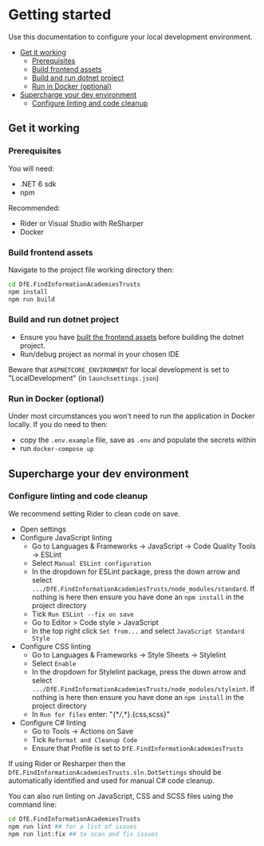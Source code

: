 # Getting started

Use this documentation to configure your local development environment.

- [Get it working](#get-it-working)
  - [Prerequisites](#prerequisites)
  - [Build frontend assets](#build-frontend-assets)
  - [Build and run dotnet project](#build-and-run-dotnet-project)
  - [Run in Docker (optional)](#run-in-docker-optional)
- [Supercharge your dev environment](#supercharge-your-dev-environment)
  - [Configure linting and code cleanup](#configure-linting-and-code-cleanup)

## Get it working

### Prerequisites

You will need:

- .NET 6 sdk
- npm

Recommended:

- Rider or Visual Studio with ReSharper
- Docker

### Build frontend assets

Navigate to the project file working directory then:

```bash
cd DfE.FindInformationAcademiesTrusts
npm install
npm run build
```

### Build and run dotnet project

- Ensure you have [built the frontend assets](#build-frontend-assets) before building the dotnet project.
- Run/debug project as normal in your chosen IDE

Beware that `ASPNETCORE_ENVIRONMENT` for local development is set to "LocalDevelopment" (in `launchsettings.json`)

### Run in Docker (optional)

Under most circumstances you won't need to run the application in Docker locally. If you do need to then:

- copy the `.env.example` file, save as `.env` and populate the secrets within
- run `docker-compose up`

## Supercharge your dev environment

### Configure linting and code cleanup

We recommend setting Rider to clean code on save.

- Open settings
- Configure JavaScript linting
  - Go to Languages & Frameworks -> JavaScript -> Code Quality Tools -> ESLint
  - Select `Manual ESLint configuration`
  - In the dropdown for ESLint package, press the down arrow and select `.../DfE.FindInformationAcademiesTrusts/node_modules/standard`. If nothing is here then ensure you have done an `npm install` in the project directory
  - Tick `Run ESLint --fix on save`
  - Go to Editor > Code style > JavaScript
  - In the top right click `Set from...` and select `JavaScript Standard Style`
- Configure CSS linting
  - Go to Languages & Frameworks -> Style Sheets -> Stylelint
  - Select `Enable`
  - In the dropdown for Stylelint package, press the down arrow and select `.../DfE.FindInformationAcademiesTrusts/node_modules/styleint`. If nothing is here then ensure you have done an `npm install` in the project directory
  - In `Run for files` enter: "{\*_/_,\*}.{css,scss}"
- Configure C# linting
  - Go to Tools -> Actions on Save
  - Tick `Reformat and Cleanup Code`
  - Ensure that Profile is set to `DfE.FindInformationAcademiesTrusts`

If using Rider or Resharper then the `DfE.FindInformationAcademiesTrusts.sln.DotSettings` should be automatically identified and used for manual C# code cleanup.

You can also run linting on JavaScript, CSS and SCSS files using the command line:

```bash
cd DfE.FindInformationAcademiesTrusts
npm run lint ## for a list of issues
npm run lint:fix ## to scan and fix issues
```
